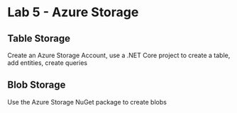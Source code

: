 # Lab 5 - Azure Storage

## Table Storage

Create an Azure Storage Account, use a .NET Core project to create a table, add entities, create queries

## Blob Storage

Use the Azure Storage NuGet package to create blobs


